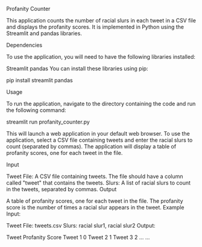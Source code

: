 

Profanity Counter

This application counts the number of racial slurs in each tweet in a CSV file and displays the profanity scores. It is implemented in Python using the Streamlit and pandas libraries.

Dependencies

To use the application, you will need to have the following libraries installed:

Streamlit
pandas
You can install these libraries using pip:


pip install streamlit pandas

Usage

To run the application, navigate to the directory containing the code and run the following command:

streamlit run profanity_counter.py

This will launch a web application in your default web browser. To use the application, select a CSV file containing tweets and enter the racial slurs to count (separated by commas). The application will display a table of profanity scores, one for each tweet in the file.

Input

Tweet File: A CSV file containing tweets. The file should have a column called "tweet" that contains the tweets.
Slurs: A list of racial slurs to count in the tweets, separated by commas.
Output

A table of profanity scores, one for each tweet in the file. The profanity score is the number of times a racial slur appears in the tweet.
Example
Input:

Tweet File:
tweets.csv
Slurs:
racial slur1, racial slur2
Output:

Tweet	Profanity Score
Tweet 1	0
Tweet 2	1
Tweet 3	2
...	...




